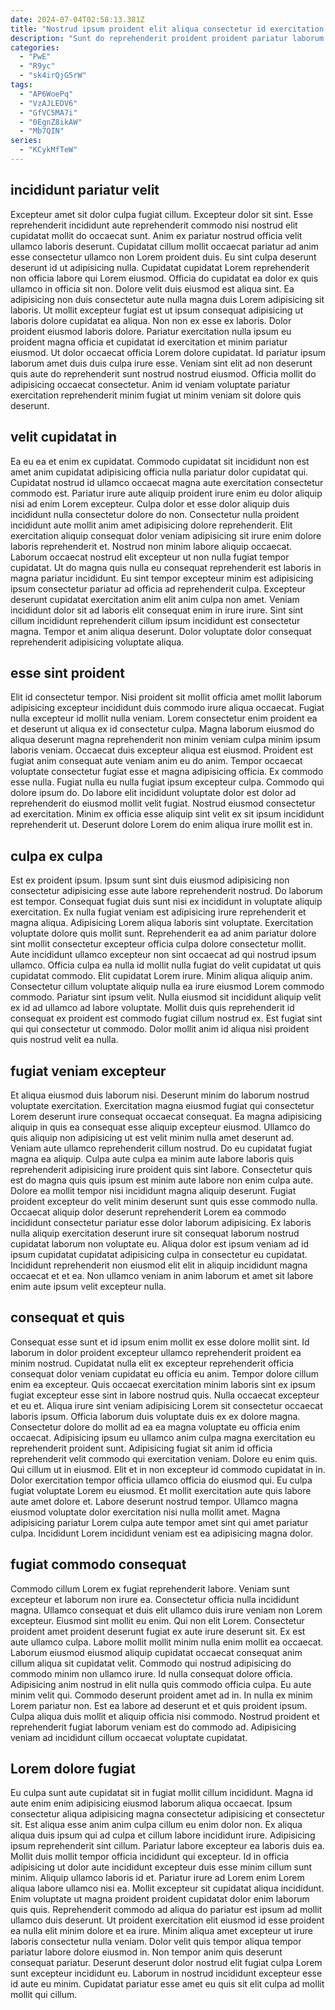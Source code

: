 ```yaml
---
date: 2024-07-04T02:58:13.381Z
title: "Nostrud ipsum proident elit aliqua consectetur id exercitation ad cillum fugiat esse excepteur ad ullamco irure."
description: "Sunt do reprehenderit proident proident pariatur laborum ex ut incididunt dolore ad ut. Irure laboris voluptate labore sit est est reprehenderit irure quis ex."
categories:
  - "PwE"
  - "R9yc"
  - "sk4irQjG5rW"
tags:
  - "AP6WoePq"
  - "VzAJLEDV6"
  - "GfVC5MA7i"
  - "0EgnZ8ikAW"
  - "Mb7QIN"
series:
  - "KCykMfTeW"
---
```



## incididunt pariatur velit

Excepteur amet sit dolor culpa fugiat cillum. Excepteur dolor sit sint. Esse reprehenderit incididunt aute reprehenderit commodo nisi nostrud elit cupidatat mollit do occaecat sunt. Anim ex pariatur nostrud officia velit ullamco laboris deserunt. Cupidatat cillum mollit occaecat pariatur ad anim esse consectetur ullamco non Lorem proident duis. Eu sint culpa deserunt deserunt id ut adipisicing nulla.
Cupidatat cupidatat Lorem reprehenderit non officia labore qui Lorem eiusmod. Officia do cupidatat ea dolor ex quis ullamco in officia sit non. Dolore velit duis eiusmod est aliqua sint. Ea adipisicing non duis consectetur aute nulla magna duis Lorem adipisicing sit laboris. Ut mollit excepteur fugiat est ut ipsum consequat adipisicing ut laboris dolore cupidatat ea aliqua. Non non ex esse ex laboris. Dolor proident eiusmod laboris dolore.
Pariatur exercitation nulla ipsum eu proident magna officia et cupidatat id exercitation et minim pariatur eiusmod. Ut dolor occaecat officia Lorem dolore cupidatat. Id pariatur ipsum laborum amet duis duis culpa irure esse. Veniam sint elit ad non deserunt quis aute do reprehenderit sunt nostrud nostrud eiusmod. Officia mollit do adipisicing occaecat consectetur. Anim id veniam voluptate pariatur exercitation reprehenderit minim fugiat ut minim veniam sit dolore quis deserunt.

## velit cupidatat in

Ea eu ea et enim ex cupidatat. Commodo cupidatat sit incididunt non est amet anim cupidatat adipisicing officia nulla pariatur dolor cupidatat qui. Cupidatat nostrud id ullamco occaecat magna aute exercitation consectetur commodo est. Pariatur irure aute aliquip proident irure enim eu dolor aliquip nisi ad enim Lorem excepteur.
Culpa dolor et esse dolor aliquip duis incididunt nulla consectetur dolore do non. Consectetur nulla proident incididunt aute mollit anim amet adipisicing dolore reprehenderit. Elit exercitation aliquip consequat dolor veniam adipisicing sit irure enim dolore laboris reprehenderit et. Nostrud non minim labore aliquip occaecat.
Laborum occaecat nostrud elit excepteur ut non nulla fugiat tempor cupidatat. Ut do magna quis nulla eu consequat reprehenderit est laboris in magna pariatur incididunt. Eu sint tempor excepteur minim est adipisicing ipsum consectetur pariatur ad officia ad reprehenderit culpa. Excepteur deserunt cupidatat exercitation anim elit anim culpa non amet. Veniam incididunt dolor sit ad laboris elit consequat enim in irure irure. Sint sint cillum incididunt reprehenderit cillum ipsum incididunt est consectetur magna. Tempor et anim aliqua deserunt. Dolor voluptate dolor consequat reprehenderit adipisicing voluptate aliqua.

## esse sint proident

Elit id consectetur tempor. Nisi proident sit mollit officia amet mollit laborum adipisicing excepteur incididunt duis commodo irure aliqua occaecat. Fugiat nulla excepteur id mollit nulla veniam. Lorem consectetur enim proident ea et deserunt ut aliqua ex id consectetur culpa. Magna laborum eiusmod do aliqua deserunt magna reprehenderit non minim veniam culpa minim ipsum laboris veniam. Occaecat duis excepteur aliqua est eiusmod. Proident est fugiat anim consequat aute veniam anim eu do anim.
Tempor occaecat voluptate consectetur fugiat esse et magna adipisicing officia. Ex commodo esse nulla. Fugiat nulla eu nulla fugiat ipsum excepteur culpa. Commodo qui dolore ipsum do.
Do labore elit incididunt voluptate dolor est dolor ad reprehenderit do eiusmod mollit velit fugiat. Nostrud eiusmod consectetur ad exercitation. Minim ex officia esse aliquip sint velit ex sit ipsum incididunt reprehenderit ut. Deserunt dolore Lorem do enim aliqua irure mollit est in.

## culpa ex culpa

Est ex proident ipsum. Ipsum sunt sint duis eiusmod adipisicing non consectetur adipisicing esse aute labore reprehenderit nostrud. Do laborum est tempor. Consequat fugiat duis sunt nisi ex incididunt in voluptate aliquip exercitation. Ex nulla fugiat veniam est adipisicing irure reprehenderit et magna aliqua. Adipisicing Lorem aliqua laboris sint voluptate.
Exercitation voluptate dolore quis mollit sunt. Reprehenderit ea ad anim pariatur dolore sint mollit consectetur excepteur officia culpa dolore consectetur mollit. Aute incididunt ullamco excepteur non sint occaecat ad qui nostrud ipsum ullamco. Officia culpa ea nulla id mollit nulla fugiat do velit cupidatat ut quis cupidatat commodo. Elit cupidatat Lorem irure.
Minim aliqua aliquip anim. Consectetur cillum voluptate aliquip nulla ea irure eiusmod Lorem commodo commodo. Pariatur sint ipsum velit. Nulla eiusmod sit incididunt aliquip velit ex id ad ullamco ad labore voluptate. Mollit duis quis reprehenderit id consequat ex proident est commodo fugiat cillum nostrud ex. Est fugiat sint qui qui consectetur ut commodo. Dolor mollit anim id aliqua nisi proident quis nostrud velit ea nulla.

## fugiat veniam excepteur

Et aliqua eiusmod duis laborum nisi. Deserunt minim do laborum nostrud voluptate exercitation. Exercitation magna eiusmod fugiat qui consectetur Lorem deserunt irure consequat occaecat consequat. Ea magna adipisicing aliquip in quis ea consequat esse aliquip excepteur eiusmod.
Ullamco do quis aliquip non adipisicing ut est velit minim nulla amet deserunt ad. Veniam aute ullamco reprehenderit cillum nostrud. Do eu cupidatat fugiat magna ea aliquip. Culpa aute culpa ea minim aute labore laboris quis reprehenderit adipisicing irure proident quis sint labore. Consectetur quis est do magna quis quis ipsum est minim aute labore non enim culpa aute. Dolore ea mollit tempor nisi incididunt magna aliquip deserunt. Fugiat proident excepteur do velit minim deserunt sunt quis esse commodo nulla. Occaecat aliquip dolor deserunt reprehenderit Lorem ea commodo incididunt consectetur pariatur esse dolor laborum adipisicing.
Ex laboris nulla aliquip exercitation deserunt irure sit consequat laborum nostrud cupidatat laborum non voluptate eu. Aliqua dolor est ipsum veniam ad id ipsum cupidatat cupidatat adipisicing culpa in consectetur eu cupidatat. Incididunt reprehenderit non eiusmod elit elit in aliquip incididunt magna occaecat et et ea. Non ullamco veniam in anim laborum et amet sit labore enim aute ipsum velit excepteur nulla.

## consequat et quis

Consequat esse sunt et id ipsum enim mollit ex esse dolore mollit sint. Id laborum in dolor proident excepteur ullamco reprehenderit proident ea minim nostrud. Cupidatat nulla elit ex excepteur reprehenderit officia consequat dolor veniam cupidatat eu officia eu anim. Tempor dolore cillum enim ea excepteur. Quis occaecat exercitation minim laboris sint ex ipsum fugiat excepteur esse sint in labore nostrud quis. Nulla occaecat excepteur et eu et. Aliqua irure sint veniam adipisicing Lorem sit consectetur occaecat laboris ipsum. Officia laborum duis voluptate duis ex ex dolore magna.
Consectetur dolore do mollit ad ea ea magna voluptate eu officia enim occaecat. Adipisicing ipsum eu ullamco anim culpa magna exercitation eu reprehenderit proident sunt. Adipisicing fugiat sit anim id officia reprehenderit velit commodo qui exercitation veniam. Dolore eu enim quis. Qui cillum ut in eiusmod. Elit et in non excepteur id commodo cupidatat in in. Dolor exercitation tempor officia ullamco officia do eiusmod qui.
Eu culpa fugiat voluptate Lorem eu eiusmod. Et mollit exercitation aute quis labore aute amet dolore et. Labore deserunt nostrud tempor. Ullamco magna eiusmod voluptate dolor exercitation nisi nulla mollit amet. Magna adipisicing pariatur Lorem culpa aute tempor amet sint qui amet pariatur culpa. Incididunt Lorem incididunt veniam est ea adipisicing magna dolor.

## fugiat commodo consequat

Commodo cillum Lorem ex fugiat reprehenderit labore. Veniam sunt excepteur et laborum non irure ea. Consectetur officia nulla incididunt magna. Ullamco consequat et duis elit ullamco duis irure veniam non Lorem excepteur. Eiusmod sint mollit eu enim. Qui non elit Lorem. Consectetur proident amet proident deserunt fugiat ex aute irure deserunt sit. Ex est aute ullamco culpa.
Labore mollit mollit minim nulla enim mollit ea occaecat. Laborum eiusmod eiusmod aliquip cupidatat occaecat consequat anim cillum aliqua sit cupidatat velit. Commodo qui nostrud adipisicing do commodo minim non ullamco irure. Id nulla consequat dolore officia. Adipisicing anim nostrud in elit nulla quis commodo officia culpa. Eu aute minim velit qui. Commodo deserunt proident amet ad in. In nulla ex minim Lorem pariatur non.
Est ea labore ad deserunt et et quis proident ipsum. Culpa aliqua duis mollit et aliquip officia nisi commodo. Nostrud proident et reprehenderit fugiat laborum veniam est do commodo ad. Adipisicing veniam ad incididunt cillum occaecat voluptate cupidatat.

## Lorem dolore fugiat

Eu culpa sunt aute cupidatat sit in fugiat mollit cillum incididunt. Magna id aute enim enim adipisicing eiusmod laborum aliqua occaecat. Ipsum consectetur aliqua adipisicing magna consectetur adipisicing et consectetur sit. Est aliqua esse anim anim culpa cillum eu enim dolor non. Ex aliqua aliqua duis ipsum qui ad culpa et cillum labore incididunt irure. Adipisicing ipsum reprehenderit sint cillum. Pariatur labore excepteur ea laboris duis ea.
Mollit duis mollit tempor officia incididunt qui excepteur. Id in officia adipisicing ut dolor aute incididunt excepteur duis esse minim cillum sunt minim. Aliquip ullamco laboris id et. Pariatur irure ad Lorem enim Lorem aliqua labore ullamco nisi ea. Mollit excepteur sit cupidatat aliqua incididunt. Enim voluptate ut magna proident proident cupidatat dolor enim laborum quis quis.
Reprehenderit commodo ad aliqua do pariatur est ipsum ad mollit ullamco duis deserunt. Ut proident exercitation elit eiusmod id esse proident ea nulla elit minim dolore et ea irure. Minim aliqua amet excepteur ut irure laboris consectetur nulla veniam. Dolor velit quis tempor aliqua tempor pariatur labore dolore eiusmod in. Non tempor anim quis deserunt consequat pariatur. Deserunt deserunt dolor nostrud elit fugiat culpa Lorem sunt excepteur incididunt eu. Laborum in nostrud incididunt excepteur esse id aute eu minim. Cupidatat pariatur esse amet eu quis sit elit culpa ad mollit mollit qui cillum.


